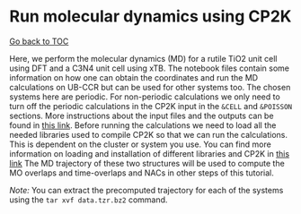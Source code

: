 # Run molecular dynamics using CP2K

[Go back to TOC](../../../README.md)

Here, we perform the molecular dynamics (MD) for a rutile TiO2 unit cell using DFT and a C3N4 unit cell using xTB. The notebook files contain some information
on how one can obtain the coordinates and run the MD calculations on UB-CCR but can be used for other 
systems too. The chosen systems here are periodic. For non-periodic calculations
we only need to turn off the periodic calculations in the CP2K input in the `&CELL` and `&POISSON` sections. More instructions about the input files and the outputs
can be found in [this link](https://github.com/compchem-cybertraining/Tutorials_CP2K/tree/master/7_molecular_dynamics). Before running the calculations 
we need to load all the needed libraries used to compile CP2K so that we can run the calculations. This is dependent on the cluster or system you use. You can 
find more information on loading and installation of different libraries 
and CP2K in [this link](https://github.com/compchem-cybertraining/Tutorials_CP2K/blob/master/INSTALLATION.md)
The MD trajectory of these two structures will be used to compute the MO overlaps and time-overlaps and NACs in other steps of this tutorial. 

_*Note:*_ You can extract the precomputed trajectory for each of the systems using the `tar xvf data.tzr.bz2` command.
